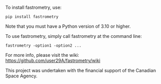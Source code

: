 To install fastrometry, use:

    pip install fastrometry

Note that you must have a Python version of 3.10 or higher.

To use fastrometry, simply call fastrometry at the command line:

    fastrometry -option1 -option2 ...

For more info, please visit the wiki: https://github.com/user29A/fastrometry/wiki

This project was undertaken with the financial support of the Canadian Space Agency.